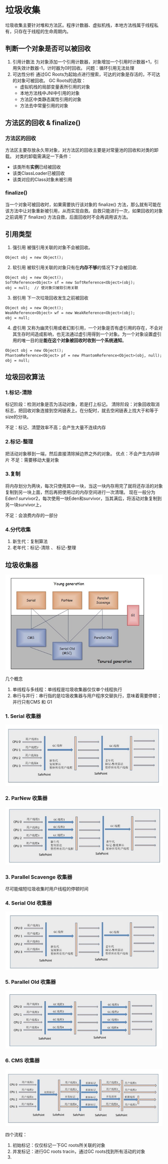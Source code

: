 # 垃圾收集

垃圾收集主要针对堆和方法区。程序计数器、虚拟机栈，本地方法栈属于线程私有，只存在于线程的生命周期内。

## 判断一个对象是否可以被回收
1. 引用计数法
    为对象添加一个引用计数器，对象增加一个引用时计数器+1，引用失效计数器-1，计时器为0时回收。
    问题：循环引用无法处理
2. 可达性分析
    通过GC Roots为起始点进行搜索，可达的对象是存活的，不可达的对象可被回收。
    GC Roots的选取：
    * 虚拟机栈的局部变量表所引用的对象
    * 本地方法栈中JNI中引用的对象
    * 方法区中类静态属性引用的对象
    * 方法去中常量引用的对象

## 方法区的回收 & finalize()

### 方法区的回收
方法区主要存放永久带对象，对方法区的回收主要是对常量池的回收和对类的卸载。
对类的卸载需满足一下条件：
* 该类所有**实例**已经被回收
* 该类ClassLoader已被回收
* 该类对应的Class对象未被引用

### finalize()

当一个对象可被回收时，如果需要执行该对象的 finalize() 方法，那么就有可能在该方法中让对象重新被引用，从而实现自救。自救只能进行一次，如果回收的对象之前调用了 finalize() 方法自救，后面回收时不会再调用该方法。

## 引用类型
1. 强引用
    被强引用关联的对象不会被回收。
```
Object obj = new Object();
```
2. 软引用
    被软引用关联的对象只有在**内存不够**的情况下才会被回收.
```
Object obj = new Object();
SoftReference<Object> sf = new SoftReference<Object>(obj);
obj = null;  // 使对象只被软引用关联
```
3. 弱引用
    下一次垃圾回收发生之前被回收
```
Object obj = new Object();
WeakReference<Object> wf = new WeakReference<Object>(obj);
obj = null;
```
4. 虚引用
    又称为幽灵引用或者幻影引用，一个对象是否有虚引用的存在，不会对其生存时间造成影响，也无法通过虚引用得到一个对象。为一个对象设置虚引用的唯一目的是**能在这个对象被回收时收到一个系统通知**。
```
Object obj = new Object();
PhantomReference<Object> pf = new PhantomReference<Object>(obj, null);
obj = null;
```

## 垃圾回收算法

### 1.标记-清除
标记阶段：检测对象是否为活动对象，若是打上标记。
清除阶段：对象回收取消标志，把回收对象连接到空闲链表上。在分配时，就去空闲链表上找大于和等于size的分块。

不足：标记、清楚效率不高；会产生大量不连续内存

### 2.标记-整理
把活动对象移到一端，然后直接清除掉边界之外的对象。
优点：不会产生内存碎片
不足：需要移动大量对象

### 3.复制
将内存划分为两块，每次只使用其中一块，当这一块内存用完了就将还存活的对象复制到另一块上面，然后再把使用过的内存空间进行一次清理。
现在一般分为 Eden*1 survivor*2，每次使用一块Eden和survivor，当其满后，将活动对象复制到另一块survivor上，

不足：会浪费内存的一部分

### 4.分代收集
1. 新生代：复制算法
2. 老年代：标记-清除 、 标记-整理

## 垃圾收集器
![title](https://raw.githubusercontent.com/pallcard/noteImg/master/noteImg/2020/03/17/1584424066613-1584424066701.png)

几个概念
1. 单线程与多线程：单线程是垃圾收集器仅仅单个线程执行
2. 串行与并行：串行指的是垃圾收集器与用户程序交替执行，意味着需要停顿；并行只有CMS 和 G1

### 1. Serial 收集器

![title](https://raw.githubusercontent.com/pallcard/noteImg/master/noteImg/2020/03/17/1584424416427-1584424416431.png)

### 2. ParNew 收集器

![title](https://raw.githubusercontent.com/pallcard/noteImg/master/noteImg/2020/03/17/1584424485660-1584424485662.png)

### 3. Parallel Scavenge 收集器

尽可能缩短垃圾收集时用户线程的停顿时间

### 4. Serial Old 收集器

![title](https://raw.githubusercontent.com/pallcard/noteImg/master/noteImg/2020/03/17/1584424843308-1584424843315.png)

### 5. Parallel Old 收集器

![title](https://raw.githubusercontent.com/pallcard/noteImg/master/noteImg/2020/03/17/1584424886187-1584424886189.png)

### 6. CMS 收集器

![title](https://raw.githubusercontent.com/pallcard/noteImg/master/noteImg/2020/03/17/1584424920104-1584424920106.png)

四个流程：
1. 初始标记：仅仅标记一下GC roots所关联的对象
2. 并发标记：进行GC roots tracin，通过GC roots找到所有活动的对象
3. 